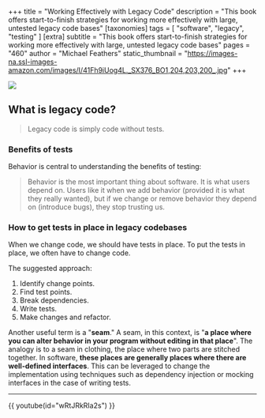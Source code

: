 +++
title = "Working Effectively with Legacy Code"
description = "This book offers start-to-finish strategies for working more effectively with large, untested legacy code bases"
[taxonomies]
tags = [ "software", "legacy", "testing" ]
[extra]
subtitle = "This book offers start-to-finish strategies for working more effectively with large, untested legacy code bases"
pages = "460"
author = "Michael Feathers"
static_thumbnail = "https://images-na.ssl-images-amazon.com/images/I/41Fh9iUog4L._SX376_BO1,204,203,200_.jpg"
+++

<a target="_blank"  href="https://www.amazon.de/gp/product/0131177052/ref=as_li_tl?ie=UTF8&camp=1638&creative=6742&creativeASIN=0131177052&linkCode=as2&tag=chemaclass-21&linkId=72b6c57a2b3e0d7f450b456b29191042">
    <img border="0" src="https://images-na.ssl-images-amazon.com/images/I/41Fh9iUog4L._SX376_BO1,204,203,200_.jpg" >
</a>

<!-- more -->

## What is legacy code?

> Legacy code is simply code without tests.

### Benefits of tests

Behavior is central to understanding the benefits of testing:

> Behavior is the most important thing about software. It is what users depend on. Users like it when we add behavior (provided it is what they really wanted), but if we change or remove behavior they depend on (introduce bugs), they stop trusting us.

### How to get tests in place in legacy codebases

When we change code, we should have tests in place. To put the tests in place, we often have to change code.

The suggested approach:
1. Identify change points.
2. Find test points.
3. Break dependencies.
4. Write tests.
5. Make changes and refactor.

Another useful term is a "**seam**." A seam, in this context, is "**a place where you can alter behavior in your program
without editing in that place**". The analogy is to a seam in clothing, the place where two parts are stitched together.
In software, **these places are generally places where there are well-defined interfaces**. This can be leveraged to change
the implementation using techniques such as dependency injection or mocking interfaces in the case of writing tests.

---

{{ youtube(id="wRtJRkRIa2s") }}
